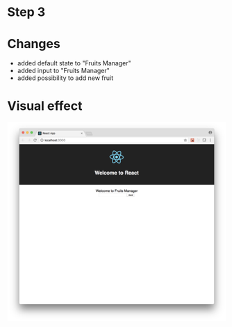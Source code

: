 # Step 3

# Changes

- added default state to "Fruits Manager"
- added input to "Fruits Manager"
- added possibility to add new fruit

# Visual effect

[![Local](step3screen.png "Screenshot")](step3screen.png "Screenshot")
